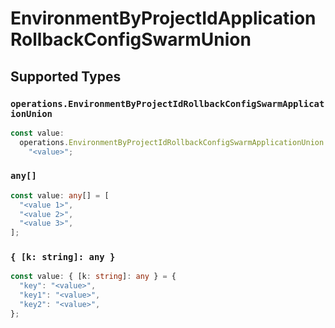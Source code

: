 # EnvironmentByProjectIdApplicationRollbackConfigSwarmUnion


## Supported Types

### `operations.EnvironmentByProjectIdRollbackConfigSwarmApplicationUnion`

```typescript
const value:
  operations.EnvironmentByProjectIdRollbackConfigSwarmApplicationUnion =
    "<value>";
```

### `any[]`

```typescript
const value: any[] = [
  "<value 1>",
  "<value 2>",
  "<value 3>",
];
```

### `{ [k: string]: any }`

```typescript
const value: { [k: string]: any } = {
  "key": "<value>",
  "key1": "<value>",
  "key2": "<value>",
};
```

